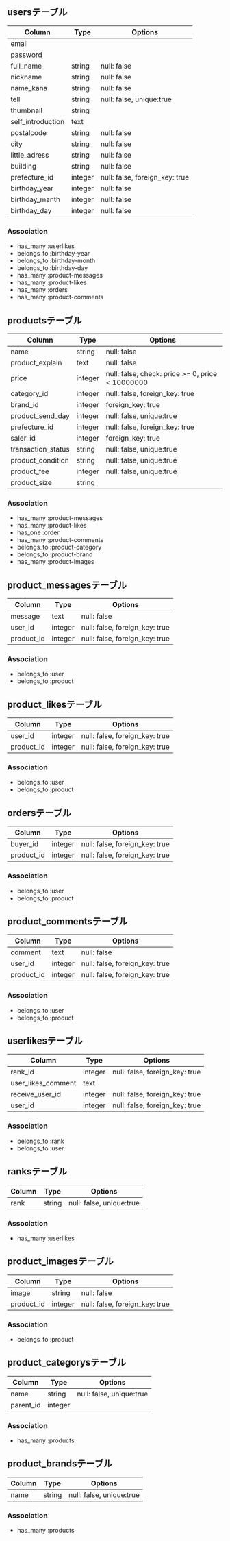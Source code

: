 ## usersテーブル
|Column|Type|Options|
|------|----|-------|
|email|||
|password|||
|full_name|string|null: false|
|nickname|string|null: false|
|name_kana|string|null: false|
|tell|string|null: false, unique:true|
|thumbnail|string||
|self_introduction|text||
|postalcode|string|null: false|
|city|string|null: false|
|little_adress|string|null: false|
|building|string|null: false|
|prefecture_id|integer|null: false, foreign_key: true|
|birthday_year|integer|null: false|
|birthday_manth|integer|null: false|
|birthday_day|integer|null: false|

### Association
- has_many :userlikes
- belongs_to :birthday-year
- belongs_to :birthday-month
- belongs_to :birthday-day
- has_many :product-messages
- has_many :product-likes
- has_many :orders
- has_many :product-comments



## productsテーブル
|Column|Type|Options|
|------|----|-------|
|name|string|null: false|
|product_explain|text|null: false|
|price|integer|null: false, check: price >= 0, price < 10000000|
|category_id|integer|null: false, foreign_key: true|
|brand_id|integer|foreign_key: true|
|product_send_day|integer|null: false, unique:true|
|prefecture_id|integer|null: false, foreign_key: true|
|saler_id|integer|foreign_key: true|
|transaction_status|string|null: false, unique:true|
|product_condition|string|null: false, unique:true|
|product_fee|integer|null: false, unique:true|
|product_size|string||

### Association
- has_many :product-messages
- has_many :product-likes
- has_one :order
- has_many :product-comments
- belongs_to :product-category
- belongs_to :product-brand
- has_many :product-images



## product_messagesテーブル
|Column|Type|Options|
|------|----|-------|
|message|text|null: false|
|user_id|integer|null: false, foreign_key: true|
|product_id|integer|null: false, foreign_key: true|

### Association
- belongs_to :user
- belongs_to :product



## product_likesテーブル
|Column|Type|Options|
|------|----|-------|
|user_id|integer|null: false, foreign_key: true|
|product_id|integer|null: false, foreign_key: true|

### Association
- belongs_to :user
- belongs_to :product



## ordersテーブル
|Column|Type|Options|
|------|----|-------|
|buyer_id|integer|null: false, foreign_key: true|
|product_id|integer|null: false, foreign_key: true|

### Association
- belongs_to :user
- belongs_to :product



## product_commentsテーブル
|Column|Type|Options|
|------|----|-------|
|comment|text|null: false|
|user_id|integer|null: false, foreign_key: true|
|product_id|integer|null: false, foreign_key: true|

### Association
- belongs_to :user
- belongs_to :product



## userlikesテーブル
|Column|Type|Options|
|------|----|-------|
|rank_id|integer|null: false, foreign_key: true|
|user_likes_comment|text||
|receive_user_id|integer|null: false, foreign_key: true|
|user_id|integer|null: false, foreign_key: true|

### Association
- belongs_to :rank
- belongs_to :user



## ranksテーブル
|Column|Type|Options|
|------|----|-------|
|rank|string|null: false, unique:true|

### Association
- has_many :userlikes



## product_imagesテーブル
|Column|Type|Options|
|------|----|-------|
|image|string|null: false|
|product_id|integer|null: false, foreign_key: true|

### Association
- belongs_to :product



## product_categorysテーブル
|Column|Type|Options|
|------|----|-------|
|name|string|null: false, unique:true|
|parent_id|integer||

### Association
- has_many :products



## product_brandsテーブル
|Column|Type|Options|
|------|----|-------|
|name|string|null: false, unique:true|

### Association
- has_many :products
